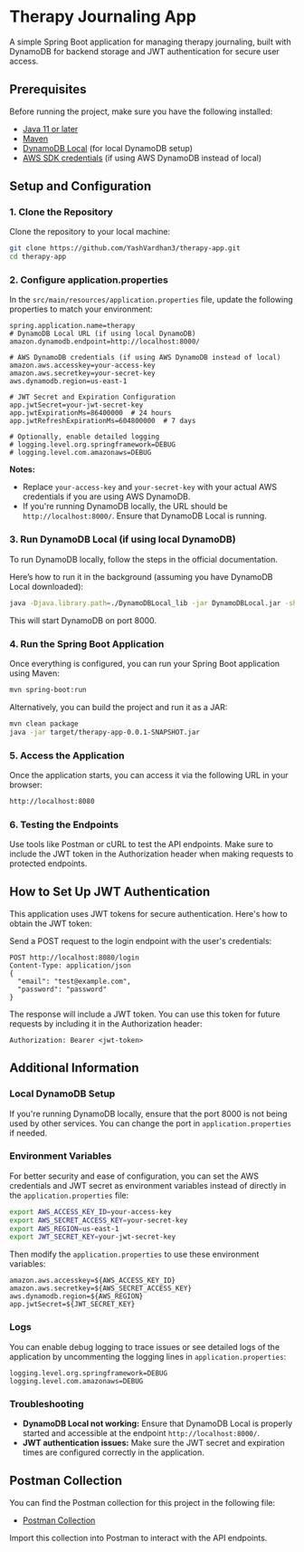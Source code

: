 # Therapy Journaling App

A simple Spring Boot application for managing therapy journaling, built with DynamoDB for backend storage and JWT authentication for secure user access.

## Prerequisites

Before running the project, make sure you have the following installed:

- [Java 11 or later](https://www.oracle.com/java/technologies/javase-jdk11-downloads.html)
- [Maven](https://maven.apache.org/install.html)
- [DynamoDB Local](https://docs.aws.amazon.com/amazondynamodb/latest/developerguide/DynamoDBLocal.html) (for local DynamoDB setup)
- [AWS SDK credentials](https://docs.aws.amazon.com/IAM/latest/UserGuide/access-keys.html) (if using AWS DynamoDB instead of local)

## Setup and Configuration

### 1. **Clone the Repository**

Clone the repository to your local machine:
```bash
git clone https://github.com/YashVardhan3/therapy-app.git
cd therapy-app
```
### 2. Configure application.properties
In the `src/main/resources/application.properties` file, update the following properties to match your environment:

```properties
spring.application.name=therapy
# DynamoDB Local URL (if using local DynamoDB)
amazon.dynamodb.endpoint=http://localhost:8000/

# AWS DynamoDB credentials (if using AWS DynamoDB instead of local)
amazon.aws.accesskey=your-access-key
amazon.aws.secretkey=your-secret-key
aws.dynamodb.region=us-east-1

# JWT Secret and Expiration Configuration
app.jwtSecret=your-jwt-secret-key
app.jwtExpirationMs=86400000  # 24 hours
app.jwtRefreshExpirationMs=604800000  # 7 days

# Optionally, enable detailed logging
# logging.level.org.springframework=DEBUG
# logging.level.com.amazonaws=DEBUG
```

**Notes:**
- Replace `your-access-key` and `your-secret-key` with your actual AWS credentials if you are using AWS DynamoDB.
- If you're running DynamoDB locally, the URL should be `http://localhost:8000/`. Ensure that DynamoDB Local is running.

### 3. Run DynamoDB Local (if using local DynamoDB)
To run DynamoDB locally, follow the steps in the official documentation.

Here’s how to run it in the background (assuming you have DynamoDB Local downloaded):

```bash
java -Djava.library.path=./DynamoDBLocal_lib -jar DynamoDBLocal.jar -sharedDb
```

This will start DynamoDB on port 8000.

### 4. Run the Spring Boot Application
Once everything is configured, you can run your Spring Boot application using Maven:

```bash
mvn spring-boot:run
```

Alternatively, you can build the project and run it as a JAR:

```bash
mvn clean package
java -jar target/therapy-app-0.0.1-SNAPSHOT.jar
```

### 5. Access the Application
Once the application starts, you can access it via the following URL in your browser:

```bash
http://localhost:8080
```

### 6. Testing the Endpoints
Use tools like Postman or cURL to test the API endpoints. Make sure to include the JWT token in the Authorization header when making requests to protected endpoints.

## How to Set Up JWT Authentication
This application uses JWT tokens for secure authentication. Here's how to obtain the JWT token:

Send a POST request to the login endpoint with the user's credentials:

```http
POST http://localhost:8080/login
Content-Type: application/json
{
  "email": "test@example.com",
  "password": "password"
}
```

The response will include a JWT token. You can use this token for future requests by including it in the Authorization header:

```http
Authorization: Bearer <jwt-token>
```

## Additional Information

### Local DynamoDB Setup
If you're running DynamoDB locally, ensure that the port 8000 is not being used by other services. You can change the port in `application.properties` if needed.

### Environment Variables
For better security and ease of configuration, you can set the AWS credentials and JWT secret as environment variables instead of directly in the `application.properties` file:

```bash
export AWS_ACCESS_KEY_ID=your-access-key
export AWS_SECRET_ACCESS_KEY=your-secret-key
export AWS_REGION=us-east-1
export JWT_SECRET_KEY=your-jwt-secret-key
```

Then modify the `application.properties` to use these environment variables:

```properties
amazon.aws.accesskey=${AWS_ACCESS_KEY_ID}
amazon.aws.secretkey=${AWS_SECRET_ACCESS_KEY}
aws.dynamodb.region=${AWS_REGION}
app.jwtSecret=${JWT_SECRET_KEY}
```

### Logs
You can enable debug logging to trace issues or see detailed logs of the application by uncommenting the logging lines in `application.properties`:

```properties
logging.level.org.springframework=DEBUG
logging.level.com.amazonaws=DEBUG
```

### Troubleshooting
- **DynamoDB Local not working:** Ensure that DynamoDB Local is properly started and accessible at the endpoint `http://localhost:8000/`.
- **JWT authentication issues:** Make sure the JWT secret and expiration times are configured correctly in the application.

## Postman Collection

You can find the Postman collection for this project in the following file:
- [Postman Collection](/Therapy%20App%20Endpoints.postman_collection.json)

Import this collection into Postman to interact with the API endpoints.

